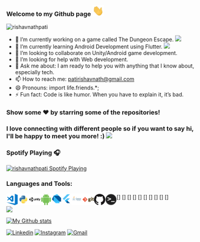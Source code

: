 ### Welcome to my Github page <img src="https://raw.githubusercontent.com/ABSphreak/ABSphreak/master/gifs/Hi.gif" width="30px"></h2>

<p align="left"> <img src="https://komarev.com/ghpvc/?username=rishavnathpati&label=Views&color=blue&style=plastic" alt="rishavnathpati" /> </p>


- 🔭 I’m currently working on a game called The Dungeon Escape. <img src="https://media.giphy.com/media/WUlplcMpOCEmTGBtBW/giphy.gif" width="30">
- 🌱 I’m currently learning Android Development using Flutter. <img src="https://media.giphy.com/media/UQJlZ2OcaCA2RLfGiZ/giphy.gif" width="20">
- 👯 I’m looking to collaborate on Unity/Android game development.
- 🤔 I’m looking for help with Web development.
- 💬 Ask me about: I am ready to help you with anything that I know about, especially tech.
- 📫 How to reach me: patirishavnath@gmail.com
- 😄 Pronouns: import life.friends.*;
- ⚡ Fun fact:  Code is like humor. When you have to explain it, it’s bad.

### Show some ❤️ by starring some of the repositories!

### I love connecting with different people so if you want to say hi, I'll be happy to meet you more! :) <img src="https://media.giphy.com/media/LnQjpWaON8nhr21vNW/giphy.gif" width="40">

### Spotify Playing 🎧
[<img src="https://now-playing-codestackr.vercel.app/api/spotify-playing" alt="rishavnathpati Spotify Playing" width="350" />](https://open.spotify.com/user/pjezynd6iht6ys6q9pa02h5ob)

### Languages and Tools:

[<img align="left" alt="Visual Studio Code" width="30px" src="https://raw.githubusercontent.com/github/explore/80688e429a7d4ef2fca1e82350fe8e3517d3494d/topics/visual-studio-code/visual-studio-code.png" />]
[<img align="left" alt="Python" width="30px" src="https://raw.githubusercontent.com/github/explore/80688e429a7d4ef2fca1e82350fe8e3517d3494d/topics/python/python.png" />]
[<img align="left" alt="Unity" width="30px"
src="https://raw.githubusercontent.com/github/explore/80688e429a7d4ef2fca1e82350fe8e3517d3494d/topics/unity/unity.png" />]
[<img align="left" alt="Android" width="30px" src="https://raw.githubusercontent.com/github/explore/80688e429a7d4ef2fca1e82350fe8e3517d3494d/topics/android/android.png" />]
[<img align="left" alt="Dart" width="26px"
src="https://raw.githubusercontent.com/github/explore/80688e429a7d4ef2fca1e82350fe8e3517d3494d/topics/dart/dart.png" />]
[<img align="left" alt="Flutter" width="26px" src="https://raw.githubusercontent.com/github/explore/80688e429a7d4ef2fca1e82350fe8e3517d3494d/topics/flutter/flutter.png" />]
[<img align="left" alt="Java" width="30px"
src="https://raw.githubusercontent.com/github/explore/80688e429a7d4ef2fca1e82350fe8e3517d3494d/topics/java/java.png" />]
[<img align="left" alt="Git" width="30px"
src="https://raw.githubusercontent.com/github/explore/80688e429a7d4ef2fca1e82350fe8e3517d3494d/topics/git/git.png" />]
[<img align="left" alt="GitHub" width="30px" src="https://raw.githubusercontent.com/github/explore/78df643247d429f6cc873026c0622819ad797942/topics/github/github.png" />]
[<img align="left" alt="Terminal" width="30px" src="https://raw.githubusercontent.com/github/explore/80688e429a7d4ef2fca1e82350fe8e3517d3494d/topics/terminal/terminal.png" />]

<a href="https://github.com/rishavnathpati">
  <img align="center" src="https://github-readme-stats.vercel.app/api/top-langs/?username=rishavnathpati&theme=light&hide_langs_below=1" />
</a>

[![My Github stats](https://github-readme-stats.vercel.app/api?username=rishavnathpati)](https://github.com/rishavnathpati/github-readme-stats)

[![Linkedin](https://img.shields.io/badge/-LinkedIn-blue?style=flat&logo=Linkedin&logoColor=white)](https://www.linkedin.com/in/rishav-nath-p-67223bb9/)
[![Instagram](https://img.shields.io/badge/-Instagram-c13584?style=flat&labelColor=c13584&logo=instagram&logoColor=white)](https://www.instagram.com/rishavnathpati/)
[![Gmail](https://img.shields.io/badge/-Gmail-c14438?style=flat&logo=Gmail&logoColor=white)](mailto:@patirishavnath@gmail.com)
